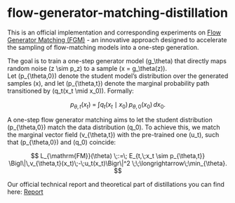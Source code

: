 # flow-generator-matching-distillation

This is an official implementation and corresponding experiments on [Flow Generator Matching (FGM)](https://arxiv.org/pdf/2410.19310) - an innovative approach designed to accelerate the sampling of flow-matching models into a one-step generation.

The goal is to train a one-step generator model \(g_\theta\) that directly maps random noise \(z \sim p_z\) to a sample \(x = g_\theta(z)\).  
Let \(p_{\theta,0}\) denote the student model’s distribution over the generated samples \(x\), and let \(p_{\theta,t}\) denote the marginal probability path transitioned by \(q_t(x_t \mid x_0)\). Formally:

$$
p_{\theta,t}(x_t) \;=\; \int q_t\bigl(x_t \mid x_0\bigr)\, p_{\theta,0}(x_0)\, dx_0.
$$

A one-step flow generator matching aims to let the student distribution \(p_{\theta,0}\) match the data distribution \(q_0\). To achieve this, we match the marginal vector field \(v_{\theta,t}\) with the pre-trained one \(u_t\), such that \(p_{\theta,0}\) and \(q_0\) coincide:

$$
L_{\mathrm{FM}}(\theta) \;:=\; E_{t,\;x_t \sim p_{\theta,t}}
\Bigl\|\,v_{\theta,t}(x_t)\;-\;u_t(x_t)\Bigr\|^2 
\;\;\longrightarrow\;\min_{\theta}.
$$




Our official technical report and theoretical part of distillations you can find here: [Report](https://drive.google.com/file/d/1YS1KzRWXeIw1R-vZkOWmVUhal0j8_Psz/view?usp=sharing)
